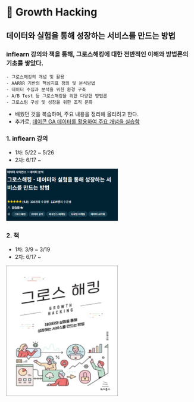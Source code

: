 # :seedling: Growth Hacking

## 데이터와 실험을 통해 성장하는 서비스를 만드는 방법
### inflearn 강의와 책을 통해, 그로스해킹에 대한 전반적인 이해와 방법론의 기초를 쌓았다.
	- 그로스해킹의 개념 및 활용
	- AARRR 기반의 핵심지표 정의 및 분석방법
	- 데이터 수집과 분석을 위한 환경 구축
	- A/B Test 등 그로스해킹을 위한 다양한 방법론
	- 그로스팀 구성 및 성장을 위한 조직 문화

- 배웠던 것을 복습하며, 주요 내용을 정리해 올리려고 한다.
- 추가로, [데이콘 GA 데이터를 활용하여 주요 개념을 실습함](https://github.com/ssujeong/User_Acquisition-Retention)

### 1. inflearn 강의
- 1차: 5/22 ~ 5/26
- 2차: 6/17 ~
<img src="./image/inflearn_growth_hacking_header.PNG" width="300">

### 2. 책
- 1차: 3/9 ~ 3/19
- 2차: 6/17 ~
<img src="./image/book_growth_hacking.jpg" width="300" height="350">

